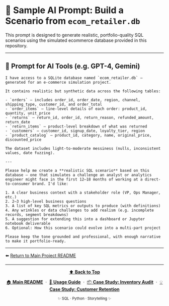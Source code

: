 # 🤖 Sample AI Prompt: Build a Scenario from `ecom_retailer.db`

This prompt is designed to generate realistic, portfolio-quality SQL scenarios using the simulated ecommerce database provided in this repository.

---

## 📄 Prompt for AI Tools (e.g. GPT-4, Gemini)

```text
I have access to a SQLite database named `ecom_retailer.db` — generated for an e-commerce simulation project.

It contains realistic but synthetic data across the following tables:

- `orders` — includes order_id, order_date, region, channel, shipping_type, customer_id, and order_total
- `order_items` — line-level details of each order: product_id, quantity, unit_price
- `returns` — return_id, order_id, return_reason, refunded_amount, return_date
- `return_items` — product-level breakdown of what was returned
- `customers` — customer_id, signup_date, loyalty_tier, region
- `product_catalog` — product_id, category, name, original_price, discounted_price

The dataset includes light-to-moderate messiness (nulls, inconsistent values, date fuzzing).

---

Please help me create a **realistic SQL scenario** based on this database — one that simulates a challenge an analyst or analytics engineer might face in the first 12–18 months of working at a direct-to-consumer brand. I'd like:

1. A clear business context with a stakeholder role (VP, Ops Manager, etc.)
2. 2–3 high-level business questions
3. A list of key SQL metrics or outputs to produce (with definitions)
4. Any wrinkles or data challenges to add realism (e.g. incomplete records, segment breakdowns)
5. A suggestion for extending this into a dashboard or Jupyter notebook deliverable
6. Optional: How this scenario could evolve into a multi-part project

Please keep the tone grounded and professional, with enough narrative to make it portfolio-ready.
```

---

⬅️ [Return to Main Project README](README.md)

---

<div align="center">
  <a href="#-sql-case-studies--portfolio">
    ⬆️ <b>Back to Top</b>
  </a>
</div>

<p align="center">
  <a href="README.md">🏠 <b>Main README</b></a>
  &nbsp;·&nbsp;
  <a href="USAGE.md">📖 <b>Usage Guide</b></a>
  &nbsp;·&nbsp;
  <a href="story_01_inventory_audit/story_01_portfolio_readme.md">📦 <b>Case Study: Inventory Audit</b></a>
  &nbsp;·&nbsp;
  <a href="story_02_customer_retention_snapshot/story_02_portfolio_readme.md">💡 <b>Case Study: Customer Retention</b></a>
</p>

<p align="center">
  <sub>✨ SQL · Python · Storytelling ✨</sub>
</p>